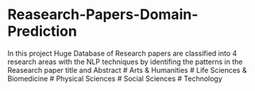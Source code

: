 # Reasearch-Papers-Domain-Prediction
In this project Huge Database of Research papers are classified into 4 research areas with the NLP techniques  by identifing the patterns in the Reasearch paper title and Abstract
              # Arts & Humanities
              # Life Sciences & Biomedicine
              # Physical Sciences
              # Social Sciences
              # Technology
